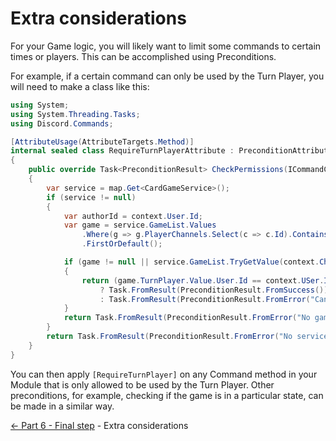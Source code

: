 ﻿Extra considerations
====================

For your Game logic, you will likely want to limit some commands
to certain times or players. This can be accomplished using Preconditions.

For example, if a certain command can only be used by the Turn Player,
you will need to make a class like this:
```cs
using System;
using System.Threading.Tasks;
using Discord.Commands;

[AttributeUsage(AttributeTargets.Method)]
internal sealed class RequireTurnPlayerAttribute : PreconditionAttribute
{
    public override Task<PreconditionResult> CheckPermissions(ICommandContext context, CommandInfo command, IDependencyMap map)
    {
        var service = map.Get<CardGameService>();
        if (service != null)
        {
            var authorId = context.User.Id;
            var game = service.GameList.Values
                .Where(g => g.PlayerChannels.Select(c => c.Id).Contains(context.Channel.Id))
                .FirstOrDefault();

            if (game != null || service.GameList.TryGetValue(context.Channel.Id, out game))
            {
                return (game.TurnPlayer.Value.User.Id == context.USer.Id)
                    ? Task.FromResult(PreconditionResult.FromSuccess())
                    : Task.FromResult(PreconditionResult.FromError("Cannot use command at this time."));
            }
            return Task.FromResult(PreconditionResult.FromError("No game active."));
        }
        return Task.FromResult(PreconditionResult.FromError("No service found."));
    }
}
```

You can then apply `[RequireTurnPlayer]` on any Command method in your Module that
is only allowed to be used by the Turn Player. Other preconditions, for example,
checking if the game is in a particular state, can be made in a similar way.


[<- Part 6 - Final step](6-FinalStep.md) - Extra considerations